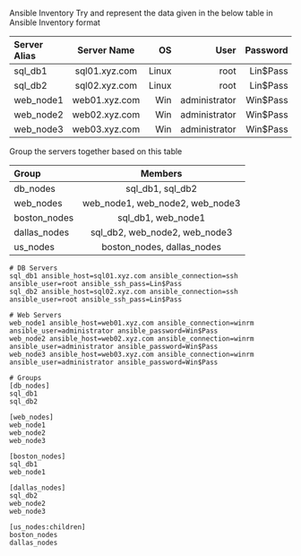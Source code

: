 Ansible Inventory
Try and represent the data given in the below table in Ansible Inventory format


| Server Alias|	Server Name	|OS|	User|	Password|
| :------------- | :----------: | -----------: |-----------: |-----------: |
|sql_db1|	sql01.xyz.com|	Linux|	root|	Lin$Pass|
|sql_db2|	sql02.xyz.com|	Linux|	root|	Lin$Pass|
|web_node1|	web01.xyz.com|	Win	|administrator|	Win$Pass|
|web_node2|	web02.xyz.com|	Win	|administrator|	Win$Pass|
|web_node3|	web03.xyz.com|	Win | administrator|	Win$Pass|
Group the servers together based on this table


|Group	|Members|
| :------------- | :----------: |
|db_nodes	|sql_db1, sql_db2|
|web_nodes|	web_node1, web_node2, web_node3|
|boston_nodes|	sql_db1, web_node1|
|dallas_nodes|	sql_db2, web_node2, web_node3|
|us_nodes|	boston_nodes, dallas_nodes|


```
# DB Servers
sql_db1 ansible_host=sql01.xyz.com ansible_connection=ssh ansible_user=root ansible_ssh_pass=Lin$Pass
sql_db2 ansible_host=sql02.xyz.com ansible_connection=ssh ansible_user=root ansible_ssh_pass=Lin$Pass

# Web Servers
web_node1 ansible_host=web01.xyz.com ansible_connection=winrm ansible_user=administrator ansible_password=Win$Pass
web_node2 ansible_host=web02.xyz.com ansible_connection=winrm ansible_user=administrator ansible_password=Win$Pass
web_node3 ansible_host=web03.xyz.com ansible_connection=winrm ansible_user=administrator ansible_password=Win$Pass

# Groups 
[db_nodes]
sql_db1
sql_db2

[web_nodes]
web_node1
web_node2
web_node3

[boston_nodes]
sql_db1
web_node1

[dallas_nodes]
sql_db2
web_node2
web_node3

[us_nodes:children]
boston_nodes
dallas_nodes
```


